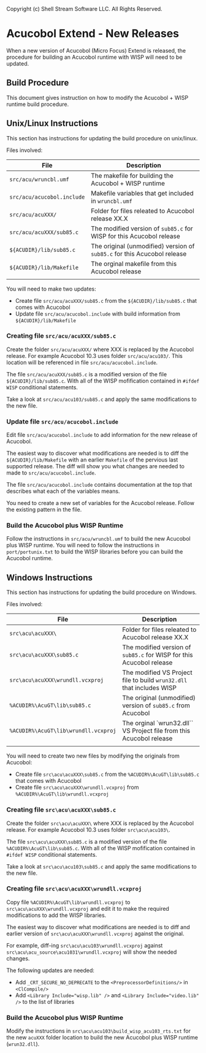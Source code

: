 Copyright (c) Shell Stream Software LLC. All Rights Reserved.

# Acucobol Extend - New Releases

When a new version of Acucobol (Micro Focus) Extend is released,
the procedure for building an Acucobol runtime with WISP will need to
be updated.

## Build Procedure

This document gives instruction on how to modify the Acucobol + WISP runtime build procedure.

## Unix/Linux Instructions

This section has instructions for updating the build procedure on unix/linux.

Files involved:

| File                       | Description                                                              |
| -------------------------- | ------------------------------------------------------------------------ |
| `src/acu/wruncbl.umf`      | The makefile for building the Acucobol + WISP runtime                    |
| `src/acu/acucobol.include` | Makefile variables that get included in `wruncbl.umf`                    |
| `src/acu/acuXXX/`          | Folder for files releated to Acucobol release XX.X                       |
| `src/acu/acuXXX/sub85.c`   | The modified version of `sub85.c` for WISP for this Acucobol release     |
| `${ACUDIR}/lib/sub85.c`    | The original (unmodified) version of `sub85.c` for this Acucobol release |
| `${ACUDIR}/lib/Makefile`   | The orginal makefile from this Acucobol release                          |
|                            |                                                                          |

You will need to make two updates:

- Create file `src/acu/acuXXX/sub85.c` from the `${ACUDIR}/lib/sub85.c` that comes with Acucobol
- Update file `src/acu/acucobol.include` with build information from `${ACUDIR}/lib/Makefile`

### Creating file `src/acu/acuXXX/sub85.c`

Create the folder `src/acu/acuXXX/` where XXX is replaced by the Acucobol release.
For example Acucobol 10.3 uses folder `src/acu/acu103/`.
This location will be referenced in file `src/acu/acucobol.include`.

The file `src/acu/acuXXX/sub85.c` is a modified version of the file `${ACUDIR}/lib/sub85.c`.
With all of the WISP mofification contained in `#ifdef WISP` conditional statements.

Take a look at `src/acu/acu103/sub85.c` and apply the same modifications to the new file.

### Update file `src/acu/acucobol.include`

Edit file `src/acu/acucobol.include` to add information for the new release of Acucobol.

The easiest way to discover what modifications are needed is to diff the `${ACUDIR}/lib/Makefile`
with an earlier `Makefile` of the pervious last supported release. The diff will show you what
changes are needed to made to `src/acu/acucobol.include`.

The file `src/acu/acucobol.include` contains documentation at the top that describes what
each of the variables means.

You need to create a new set of variables for the Acucobol release.
Follow the existing pattern in the file.

### Build the Acucobol plus WISP Runtime

Follow the instructions in `src/acu/wruncbl.umf` to build the new Acucobol plus WISP runtime.
You will need to follow the instructions in `port/portunix.txt` to build the WISP libraries
before you can build the Acucobol runtime.

## Windows Instructions

This section has instructions for updating the build procedure on Windows.

Files involved:

| File                                 | Description                                                           |
| ------------------------------------ | --------------------------------------------------------------------- |
| `src\acu\acuXXX\`                    | Folder for files releated to Acucobol release XX.X                    |
| `src\acu\acuXXX\sub85.c`             | The modified version of `sub85.c` for WISP for this Acucobol release  |
| `src\acu\acuXXX\wrundll.vcxproj`     | The modified VS Project file to build `wrun32.dll` that includes WISP |
| `%ACUDIR%\AcuGT\lib\sub85.c`         | The original (unmodified) version of `sub85.c` from Acucobol          |
| `%ACUDIR%\AcuGT\lib\wrundll.vcxproj` | The orginal `wrun32.dll`` VS Project file from this Acucobol release  |
|                                      |                                                                       |

You will need to create two new files by modifying the originals from Acucobol:

- Create file `src\acu\acuXXX\sub85.c` from the `%ACUDIR%\AcuGT\lib\sub85.c` that comes with Acucobol
- Create file `src\acu\acuXXX\wrundll.vcxproj` from `%ACUDIR%\AcuGT\lib\wrundll.vcxproj`

### Creating file `src\acu\acuXXX\sub85.c`

Create the folder `src\acu\acuXXX\` where XXX is replaced by the Acucobol release.
For example Acucobol 10.3 uses folder `src\acu\acu103\`.

The file `src\acu\acuXXX\sub85.c` is a modified version of the file `%ACUDIR%\AcuGT\lib\sub85.c`.
With all of the WISP mofification contained in `#ifdef WISP` conditional statements.

Take a look at `src\acu\acu103\sub85.c` and apply the same modifications to the new file.

### Creating file `src\acu\acuXXX\wrundll.vcxproj`

Copy file `%ACUDIR%\AcuGT\lib\wrundll.vcxproj` to `src\acu\acuXXX\wrundll.vcxproj` and edit it
to make the required modifications to add the WISP libraries.

The easiest way to discover what modifications are needed is to diff and earlier version
of `src\acu\acuXXX\wrundll.vcxproj` against the original.

For example, diff-ing `src\acu\acu103\wrundll.vcxproj` 
against `src\acu\acu_source\acu1031\wrundll.vcxproj` will show the needed changes.

The following updates are needed:

- Add `_CRT_SECURE_NO_DEPRECATE` to the `<PreprocessorDefinitions/>` in `<ClCompile/>`
- Add `<Library Include="wisp.lib" />` and `<Library Include="video.lib" />` to the list of libraries

### Build the Acucobol plus WISP Runtime

Modify the instructions in `src\acu\acu103\build_wisp_acu103_rts.txt` for the new `acuXXX` 
folder location to build the new Acucobol plus WISP runtime (`wrun32.dll`).

